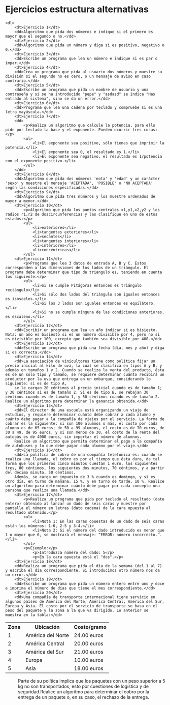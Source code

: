 # Ejercicios estructura alternativas
    <dl>
        <dt>Ejercicio 1</dt>
        <dd>Algoritmo que pida dos números e indique si el primero es mayor que el segundo o no.</dd>
        <dt>Ejercicio 2</dt>
        <dd>Algoritmo que pida un número y diga si es positivo, negativo o 0.</dd>
        <dt>Ejercicio 3</dt>
        <dd>Escribe un programa que lea un número e indique si es par o impar.</dd>
        <dt>Ejercicio 4</dt>
        <dd>Crea un programa que pida al usuario dos números y muestre su división si el segundo no es cero, o un mensaje de aviso en caso contrario.</dd>
        <dt>Ejercicio 5</dt>
        <dd>Escribe un programa que pida un nombre de usuario y una contraseña y si se ha introducido "pepe" y "asdasd" se indica "Has entrado al sistema", sino se da un error.</dd>
        <dt>Ejercicio 6</dt>
        <dd>Programa que lea una cadena por teclado y compruebe si es una letra mayúscula.</dd>
        <dt>Ejercicio 7</dt>
        <dd>
            <p>Realiza un algoritmo que calcule la potencia, para ello pide por teclado la base y el exponente. Pueden ocurrir tres cosas:</p>
            <ul>
                <li>El exponente sea positivo, sólo tienes que imprimir la potencia.</li>
                <li>El exponente sea 0, el resultado es 1.</li>
                <li>El exponente sea negativo, el resultado es 1/potencia con el exponente positivo.</li>
            </ul>
        </dd>
        <dt>Ejercicio 8</dt>
        <dd>Algoritmo que pida dos números 'nota' y 'edad' y un carácter 'sexo' y muestre el mensaje 'ACEPTADA', 'POSIBLE' o 'NO ACEPTADA' según las condiciones especificadas.</dd>
        <dt>Ejercicio 9</dt>
        <dd>Algoritmo que pida tres números y los muestre ordenados de mayor a menor.</dd>
        <dt>Ejercicio 10</dt>
            <p>Algoritmo que pida los puntos centrales x1,y1,x2,y2 y los radios r1,r2 de doscircunferencias y las clasifique en uno de estos estados:</p>
            <ul>
                <li>exteriores</li>
                <li>tangentes exteriores</li>
                <li>secantes</li>
                <li>tangentes interiores</li>
                <li>interiores</li>
                <li>concéntricas</li>
            </ul>
        <dt>Ejercicio 11</dt>
            <p>Programa que lea 3 datos de entrada A, B y C. Estos corresponden a las dimensiones de los lados de un triángulo. El programa debe determinar que tipo de triangulo es, teniendo en cuenta los siguiente:</p>
            <ul>
                <li>Si se cumple Pitágoras entonces es triángulo rectángulo</li>
                <li>Si sólo dos lados del triángulo son iguales entonces es isósceles.</li>
                <li>Si los 3 lados son iguales entonces es equilátero.</li>
                <li>Si no se cumple ninguna de las condiciones anteriores, es escaleno.</li>
            </ul>
        <dt>Ejercicio 12</dt>
        <dd>Escribir un programa que lea un año indicar si es bisiesto. Nota: un año es bisiesto si es un número divisible por 4, pero no si es divisible por 100, excepto que también sea divisible por 400.</dd>
        <dt>Ejercicio 13</dt>
        <dd>Escribe un programa que pida una fecha (día, mes y año) y diga si es correcta.</dd>
        <dt>Ejercicio 14</dt>
        <dd>La asociación de vinicultores tiene como política fijar un precio inicial al kilo de uva, la cual se clasifica en tipos A y B, y además en tamaños 1 y 2. Cuando se realiza la venta del producto, ésta es de un solo tipo y tamaño, se requiere determinar cuánto recibirá un productor por la uva que entrega en un embarque, considerando lo siguiente: si es de tipo A,
        se le cargan 20 céntimos al precio inicial cuando es de tamaño 1; y 30 céntimos si es de tamaño 2. Si es de tipo B, se rebajan 30 céntimos cuando es de tamaño 1, y 50 céntimos cuando es de tamaño 2. Realice un algoritmo para determinar la ganancia obtenida.</dd>
        <dt>Ejercicio 15</dt>
        <dd>El director de una escuela está organizando un viaje de estudios, y requiere determinar cuánto debe cobrar a cada alumno y cuánto debe pagar a la compañía de viajes por el servicio. La forma de cobrar es la siguiente: si son 100 alumnos o más, el costo por cada alumno es de 65 euros; de 50 a 99 alumnos, el costo es de 70 euros, de 30 a 49, de 95 euros, y si son menos de 30, el costo de la renta del autobús es de 4000 euros, sin importar el número de alumnos.
        Realice un algoritmo que permita determinar el pago a la compañía de autobuses y lo que debe pagar cada alumno por el viaje.</dd>
        <dt>Ejercicio 16</dt>
        <dd>La política de cobro de una compañía telefónica es: cuando se realiza una llamada, el cobro es por el tiempo que ésta dura, de tal forma que los primeros cinco minutos cuestan 1 euro, los siguientes tres, 80 céntimos, los siguientes dos minutos, 70 céntimos, y a partir del décimo minuto, 50 céntimos.
        Además, se carga un impuesto de 3 % cuando es domingo, y si es otro día, en turno de mañana, 15 %, y en turno de tarde, 10 %. Realice un algoritmo para determinar cuánto debe pagar por cada concepto una persona que realiza una llamada.</dd>
        <dt>Ejercicio 17</dt>
            <p>Realiza un programa que pida por teclado el resultado (dato entero) obtenido al lanzar un dado de seis caras y muestre por pantalla el número en letras (dato cadena) de la cara opuesta al resultado obtenido.</p>
            <ul>
                <li>Nota 1: En las caras opuestas de un dado de seis caras están los números: 1-6, 2-5 y 3-4.</li>
                <li>Nota 2: Si el número del dado introducido es menor que 1 o mayor que 6, se mostrará el mensaje: “ERROR: número incorrecto.”.</li>
            </ul>
            <p>Ejemplo:</p>
                <p>Introduzca número del dado: 5</p>
                <p>En la cara opuesta está el "dos".</p>
        <dt>Ejercicio 18</dt>
        <dd>Realiza un programa que pida el día de la semana (del 1 al 7) y escriba el día correspondiente. Si introducimos otro número nos da un error.</dd>
        <dt>Ejercicio 19</dt>
        <dd>Escribe un programa que pida un número entero entre uno y doce e imprima el número de días que tiene el mes correspondiente.</dd>
        <dt>Ejercicio 20</dt>
        <dd>Una compañía de transporte internacional tiene servicio en algunos países de América del Norte, América Central, América del Sur, Europa y Asia. El costo por el servicio de transporte se basa en el peso del paquete y la zona a la que va dirigido. Lo anterior se muestra en la tabla:</dd>
        
<table>
        <tr>
            <th>Zona</th>
            <th>Ubicación</th>
            <th>Costo/gramo</th>
        </tr>
        <tr>
            <td>1</td>
            <td>América del Norte</td>
            <td>24.00 euros</td>
        </tr>
        <tr>
            <td>2</td>
            <td>América Central</td>
            <td>20.00 euros</td>
        </tr>
        <tr>
            <td>3</td>
            <td>América del Sur</td>
            <td>21.00 euros</td>
        </tr>
        <tr>
            <td>4</td>
            <td>Europa</td>
            <td>10.00 euros</td>
        </tr>
        <tr>
            <td>5</td>
            <td>Asia</td>
            <td>18.00 euros</td>
        </tr>
</table>
        <dd>Parte de su política implica que los paquetes con un peso superior a 5 kg no son transportados, esto por cuestiones de logística y de seguridad.Realice un algoritmo para determinar el cobro por la entrega de un paquete o, en su caso, el rechazo de la entrega.</dd>

   </dl>
